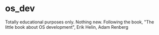 # os_dev
Totally educational purposes only. Nothing new.
Following the book, "The little book about OS development", Erik Helin, Adam Renberg

